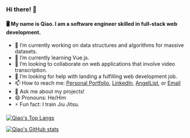 ### Hi there! 👋

#### 🖥️ My name is Qiao. I am a software engineer skilled in full-stack web development.

- 🔭 I’m currently working on data structures and algorithms for massive datasets.
- 🌱 I’m currently learning Vue.js.
- 👯 I’m looking to collaborate on web applications that involve video transcription.
- 🤔 I’m looking for help with landing a fulfilling web development job.
- 📫 How to reach me: [Personal Portfolio](https://qiaoyanghan.com/), [LinkedIn](https://www.linkedin.com/in/qiaoyanghan/), [AngelList](https://angel.co/u/qiaoyanghan), or [Email](mailto:qyhwork@gmail.com)
- 💬 Ask me about my projects!
- 😄 Pronouns: He/Him
- ⚡ Fun fact: I train Jiu Jitsu.

[![Qiao's Top Langs](https://github-readme-stats.vercel.app/api/top-langs/?username=qyhAppAcademy)](https://github.com/qyhAppAcademy/github-readme-stats)

[![Qiao's GitHub stats](https://github-readme-stats.vercel.app/api?username=qyhAppAcademy&show_icons=true&count_private=true)](https://github.com/qyhAppAcademy/github-readme-stats)
